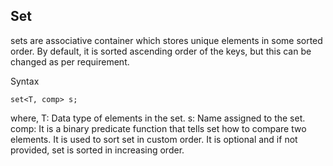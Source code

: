 ## Set 

sets are associative container which stores unique elements in some sorted order. By default, it is sorted ascending order of the keys, but this can be changed as per requirement.

Syntax

    set<T, comp> s;

where,
    T: Data type of elements in the set.
    s: Name assigned to the set.
    comp: It is a binary predicate function that tells set how to compare two elements. It is used to sort set in custom order. It is optional and if not provided, set is sorted in increasing order.